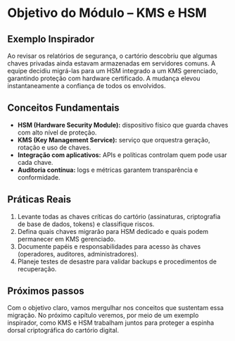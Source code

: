 # Objetivo do Módulo – KMS e HSM

## Exemplo Inspirador

Ao revisar os relatórios de segurança, o cartório descobriu que algumas chaves privadas ainda estavam armazenadas em servidores comuns. A equipe decidiu migrá-las para um HSM integrado a um KMS gerenciado, garantindo proteção com hardware certificado. A mudança elevou instantaneamente a confiança de todos os envolvidos.

## Conceitos Fundamentais

- **HSM (Hardware Security Module):** dispositivo físico que guarda chaves com alto nível de proteção.
- **KMS (Key Management Service):** serviço que orquestra geração, rotação e uso de chaves.
- **Integração com aplicativos:** APIs e políticas controlam quem pode usar cada chave.
- **Auditoria contínua:** logs e métricas garantem transparência e conformidade.

## Práticas Reais

1. Levante todas as chaves críticas do cartório (assinaturas, criptografia de base de dados, tokens) e classifique riscos.
2. Defina quais chaves migrarão para HSM dedicado e quais podem permanecer em KMS gerenciado.
3. Documente papéis e responsabilidades para acesso às chaves (operadores, auditores, administradores).
4. Planeje testes de desastre para validar backups e procedimentos de recuperação.

## Próximos passos

Com o objetivo claro, vamos mergulhar nos conceitos que sustentam essa migração. No próximo capítulo veremos, por meio de um exemplo inspirador, como KMS e HSM trabalham juntos para proteger a espinha dorsal criptográfica do cartório digital.
